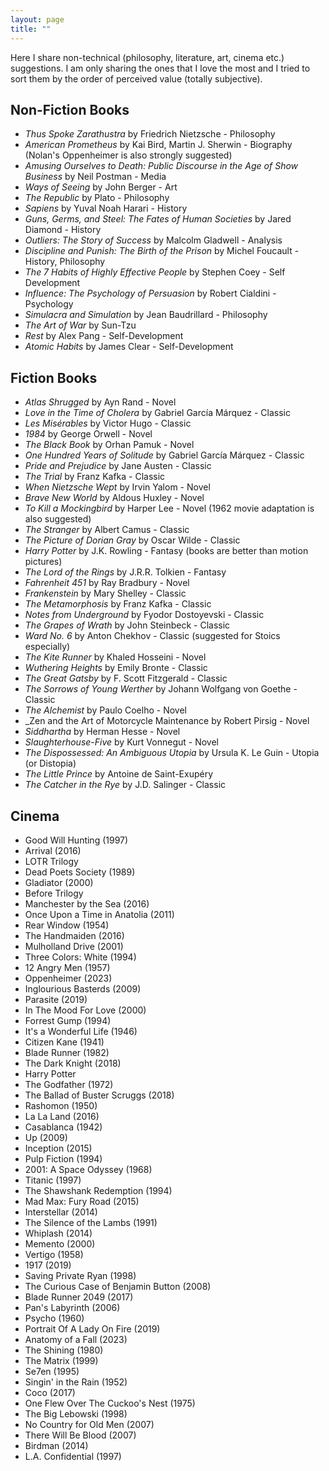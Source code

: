 ```yaml
---
layout: page
title: ""
---
```


Here I share non-technical (philosophy, literature, art, cinema etc.) suggestions. I am only sharing the ones that I love the most and I tried to sort them by the order of perceived value (totally subjective). 
## Non-Fiction Books
* _Thus Spoke Zarathustra_ by Friedrich Nietzsche - Philosophy
* _American Prometheus_ by Kai Bird, Martin J. Sherwin - Biography (Nolan's Oppenheimer is also strongly suggested)
* _Amusing Ourselves to Death: Public Discourse in the Age of Show Business_ by Neil Postman - Media
* _Ways of Seeing_ by John Berger - Art
* _The Republic_ by Plato - Philosophy
* _Sapiens_ by Yuval Noah Harari - History
* _Guns, Germs, and Steel: The Fates of Human Societies_ by Jared Diamond - History
* _Outliers: The Story of Success_ by Malcolm Gladwell - Analysis
* _Discipline and Punish: The Birth of the Prison_ by Michel Foucault - History, Philosophy
* _The 7 Habits of Highly Effective People_ by Stephen Coey - Self Development
* _Influence: The Psychology of Persuasion_ by Robert Cialdini - Psychology
* _Simulacra and Simulation_ by Jean Baudrillard - Philosophy
* _The Art of War_ by Sun-Tzu
* _Rest_ by Alex Pang - Self-Development
* _Atomic Habits_ by James Clear - Self-Development
  
## Fiction Books
* _Atlas Shrugged_ by Ayn Rand - Novel
* _Love in the Time of Cholera_ by Gabriel García Márquez - Classic
* _Les Misérables_ by Victor Hugo - Classic
* _1984_ by George Orwell - Novel
* _The Black Book_ by Orhan Pamuk - Novel
* _One Hundred Years of Solitude_ by Gabriel García Márquez - Classic
* _Pride and Prejudice_ by Jane Austen - Classic
* _The Trial_ by Franz Kafka - Classic
* _When Nietzsche Wept_ by Irvin Yalom - Novel
* _Brave New World_ by Aldous Huxley - Novel
* _To Kill a Mockingbird_ by Harper Lee - Novel (1962 movie adaptation is also suggested) 
* _The Stranger_ by Albert Camus - Classic
* _The Picture of Dorian Gray_ by Oscar Wilde - Classic
* _Harry Potter_ by J.K. Rowling - Fantasy (books are better than motion pictures)
* _The Lord of the Rings_ by J.R.R. Tolkien - Fantasy
* _Fahrenheit 451_ by Ray Bradbury - Novel
* _Frankenstein_ by Mary Shelley - Classic
* _The Metamorphosis_ by Franz Kafka - Classic
* _Notes from Underground_ by Fyodor Dostoyevski - Classic
* _The Grapes of Wrath_ by John Steinbeck - Classic
* _Ward No. 6_ by Anton Chekhov - Classic (suggested for Stoics especially)
* _The Kite Runner_ by Khaled Hosseini - Novel
* _Wuthering Heights_ by Emily Bronte - Classic
* _The Great Gatsby_ by F. Scott Fitzgerald - Classic
* _The Sorrows of Young Werther_ by Johann Wolfgang von Goethe - Classic
* _The Alchemist_ by Paulo Coelho - Novel
* _Zen and the Art of Motorcycle Maintenance by Robert Pirsig - Novel
* _Siddhartha_ by Herman Hesse - Novel
* _Slaughterhouse-Five_ by Kurt Vonnegut - Novel
* _The Dispossessed: An Ambiguous Utopia_ by Ursula K. Le Guin - Utopia (or Distopia)
* _The Little Prince_ by Antoine de Saint-Exupéry
* _The Catcher in the Rye_ by J.D. Salinger - Classic


## Cinema
* Good Will Hunting (1997)
* Arrival (2016)
* LOTR Trilogy
* Dead Poets Society (1989)
* Gladiator (2000)
* Before Trilogy
* Manchester by the Sea (2016)
* Once Upon a Time in Anatolia (2011)
* Rear Window (1954)
* The Handmaiden (2016)
* Mulholland Drive (2001)
* Three Colors: White (1994)
* 12 Angry Men (1957)
* Oppenheimer (2023)
* Inglourious Basterds (2009)
* Parasite (2019)
* In The Mood For Love (2000)
* Forrest Gump (1994)
* It's a Wonderful Life (1946)
* Citizen Kane (1941)
* Blade Runner (1982)
* The Dark Knight (2018)
* Harry Potter
* The Godfather (1972)
* The Ballad of Buster Scruggs (2018)
* Rashomon (1950)
* La La Land (2016)
* Casablanca (1942)
* Up (2009)
* Inception (2015)
* Pulp Fiction (1994)
* 2001: A Space Odyssey (1968)
* Titanic (1997)
* The Shawshank Redemption (1994)
* Mad Max: Fury Road (2015)
* Interstellar (2014)
* The Silence of the Lambs (1991)
* Whiplash (2014)
* Memento (2000)
* Vertigo (1958)
* 1917 (2019)
* Saving Private Ryan (1998)
* The Curious Case of Benjamin Button (2008)
* Blade Runner 2049 (2017)
* Pan's Labyrinth (2006)
* Psycho (1960)
* Portrait Of A Lady On Fire (2019)
* Anatomy of a Fall (2023)
* The Shining (1980)
* The Matrix (1999)
* Se7en (1995)
* Singin' in the Rain (1952)
* Coco (2017)
* One Flew Over The Cuckoo's Nest (1975)
* The Big Lebowski (1998)
* No Country for Old Men (2007)
* There Will Be Blood (2007)
* Birdman (2014)
* L.A. Confidential (1997)

